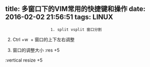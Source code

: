 title: 多窗口下的VIM常用的快捷键和操作
date: 2016-02-02 21:56:51
tags: LINUX
---


						1. split vsplit 窗口分割

2. Ctrl +w  + 窗口的上下左右调整

3. 窗口的调整大小
:res +5

:vertical resize +5                                   